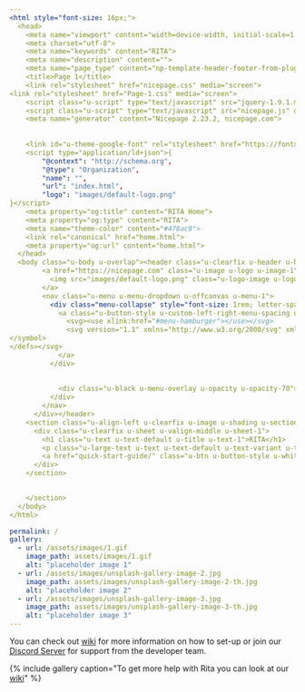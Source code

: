 ```yaml
---
<html style="font-size: 16px;">
  <head>
    <meta name="viewport" content="width=device-width, initial-scale=1.0">
    <meta charset="utf-8">
    <meta name="keywords" content="RITA">
    <meta name="description" content="">
    <meta name="page_type" content="np-template-header-footer-from-plugin">
    <title>Page 1</title>
    <link rel="stylesheet" href="nicepage.css" media="screen">
<link rel="stylesheet" href="Page-1.css" media="screen">
    <script class="u-script" type="text/javascript" src="jquery-1.9.1.min.js" defer=""></script>
    <script class="u-script" type="text/javascript" src="nicepage.js" defer=""></script>
    <meta name="generator" content="Nicepage 2.23.2, nicepage.com">
    
    
    <link id="u-theme-google-font" rel="stylesheet" href="https://fonts.googleapis.com/css?family=Roboto:100,100i,300,300i,400,400i,500,500i,700,700i,900,900i|Open+Sans:300,300i,400,400i,600,600i,700,700i,800,800i">
    <script type="application/ld+json">{
		"@context": "http://schema.org",
		"@type": "Organization",
		"name": "",
		"url": "index.html",
		"logo": "images/default-logo.png"
}</script>
    <meta property="og:title" content="RITA Home">
    <meta property="og:type" content="RITA">
    <meta name="theme-color" content="#478ac9">
    <link rel="canonical" href="home.html">
    <meta property="og:url" content="home.html">
  </head>
  <body class="u-body u-overlap"><header class="u-clearfix u-header u-header" id="sec-d594"><div class="u-clearfix u-sheet u-valign-middle u-sheet-1">
        <a href="https://nicepage.com" class="u-image u-logo u-image-1">
          <img src="images/default-logo.png" class="u-logo-image u-logo-image-1">
        </a>
        <nav class="u-menu u-menu-dropdown u-offcanvas u-menu-1">
          <div class="menu-collapse" style="font-size: 1rem; letter-spacing: 0;">
            <a class="u-button-style u-custom-left-right-menu-spacing u-custom-padding-bottom u-custom-top-bottom-menu-spacing u-nav-link u-text-active-palette-1-base u-text-hover-palette-2-base" href="#">
              <svg><use xlink:href="#menu-hamburger"></use></svg>
              <svg version="1.1" xmlns="http://www.w3.org/2000/svg" xmlns:xlink="http://www.w3.org/1999/xlink"><defs><symbol id="menu-hamburger" viewBox="0 0 16 16" style="width: 16px; height: 16px;"><rect y="1" width="16" height="2"></rect><rect y="7" width="16" height="2"></rect><rect y="13" width="16" height="2"></rect>
</symbol>
</defs></svg>
            </a>
          </div>
          
          
            <div class="u-black u-menu-overlay u-opacity u-opacity-70"></div>
          </div>
        </nav>
      </div></header>
    <section class="u-align-left u-clearfix u-image u-shading u-section-1" src="https://www.10wallpaper.com/wallpaper/2560x1600/1703/Deep_space-2017_High_Quality_Wallpaper_2560x1600.jpg" data-image-width="2560" data-image-height="1600" id="sec-b813">
      <div class="u-clearfix u-sheet u-valign-middle u-sheet-1">
        <h1 class="u-text u-text-default u-title u-text-1">RITA</h1>
        <p class="u-large-text u-text u-text-default u-text-variant u-text-2">Real-Time Intergalactic Translating Assistant. 100% customizable, free and helpful!</p>
        <a href="quick-start-guide/" class="u-btn u-button-style u-white u-btn-1">Start Using</a>
      </div>
    </section>
    

    </section>
  </body>
</html>

permalink: /
gallery:
  - url: /assets/images/1.gif
    image_path: assets/images/1.gif
    alt: "placeholder image 1"
  - url: /assets/images/unsplash-gallery-image-2.jpg
    image_path: assets/images/unsplash-gallery-image-2-th.jpg
    alt: "placeholder image 2"
  - url: /assets/images/unsplash-gallery-image-3.jpg
    image_path: assets/images/unsplash-gallery-image-3-th.jpg
    alt: "placeholder image 3"
---
```


You can check out [wiki](/wiki/) for more information on how to set-up or join our [Discord Server](https://invite.gg/ritabot) for support from the developer team.

{% include gallery caption="To get more help with Rita you can look at our [wiki](https://ritabot.org/wiki/)" %}
